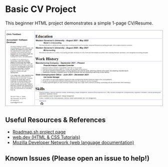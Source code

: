 # Basic CV Project

This beginner HTML project demonstrates a simple 1-page CV/Resume.

![sample screenshot](assets/sample.png)

## Useful Resources & References

-   [Roadmap.sh project page](https://roadmap.sh/projects/single-page-cv)
-   [web.dev (HTML & CSS Tutorials)](https://web.dev/)
-   [Mozilla Developer Network (web language documentation)](https://developer.mozilla.org/en-US/)

## Known Issues (Please open an issue to help!)
